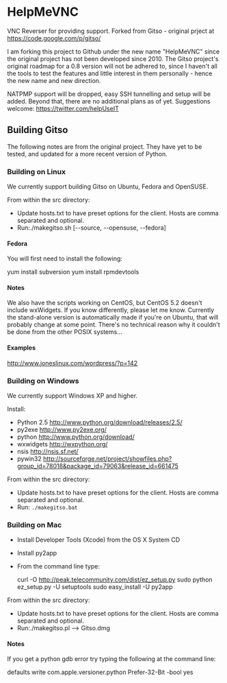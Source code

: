 # HelpMeVNC

VNC Reverser for providing support. Forked from Gitso - original prject at <https://code.google.com/p/gitso/>

I am forking this project to Github under the new name "HelpMeVNC" since the original project has not been developed since 2010. The Gitso project's original roadmap for a 0.8 version will not be adhered to, since I haven't all the tools to test the features and little interest in them personally - hence the new name and new direction.

NATPMP support will be dropped, easy SSH tunnelling and setup will be added. Beyond that, there are no additional plans as of yet. Suggestions welcome: <https://twitter.com/helpUseIT>

## Building Gitso

The following notes are from the original project. They have yet to be tested, and updated for a more recent version of Python.

### Building on Linux

We currently support building Gitso on Ubuntu, Fedora and OpenSUSE.

From within the src directory:

* Update hosts.txt to have preset options for the client. Hosts are comma separated and optional.
* Run:./makegitso.sh [--source, --opensuse, --fedora] 

#### Fedora

You will first need to install the following:

  yum install subversion
  yum install rpmdevtools 

#### Notes

We also have the scripts working on CentOS, but CentOS 5.2 doesn't include wxWidgets. If you know differently, please let me know.
Currently the stand-alone version is automatically made if you're on Ubuntu, that will probably change at some point. There's no technical reason why it couldn't be done from the other POSIX systems... 

#### Examples

http://www.joneslinux.com/wordpress/?p=142 

### Building on Windows

We currently support Windows XP and higher.

Install:
* Python 2.5 <http://www.python.org/download/releases/2.5/>
* py2exe <http://www.py2exe.org/>
* python <http://www.python.org/download/>
* wxwidgets <http://wxpython.org/>
* nsis <http://nsis.sf.net/>
* pywin32 <http://sourceforge.net/project/showfiles.php?group_id=78018&package_id=79063&release_id=661475>

From within the src directory:
* Update hosts.txt to have preset options for the client. Hosts are comma separated and optional.
* Run: `./makegitso.bat`

### Building on Mac

* Install Developer Tools (Xcode) from the OS X System CD
* Install py2app
* From the command line type:

  curl -O http://peak.telecommunity.com/dist/ez_setup.py
  sudo python ez_setup.py -U setuptools
  sudo easy_install -U py2app

From within the src directory:
* Update hosts.txt to have preset options for the client. Hosts are comma separated and optional.
* Run:./makegitso.pl --> Gitso.dmg 

#### Notes

If you get a python gdb error try typing the following at the command line:

  defaults write com.apple.versioner.python Prefer-32-Bit -bool yes 

